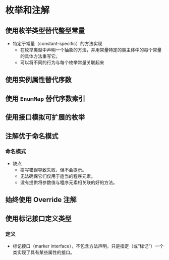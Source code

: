 # 枚举和注解

## 使用枚举类型替代整型常量

* 特定于常量（constant-specific）的方法实现
  * 在枚举类型中声明一个抽象的方法，并用常量特定的类主体中的每个常量的具体方法重写它。
  * 可以将不同的行为与每个枚举常量关联起来



## 使用实例属性替代序数



## 使用 `EnumMap` 替代序数索引



## 使用接口模拟可扩展的枚举



## 注解优于命名模式

### 命名模式

* 缺点
  * 拼写错误导致失败，但不会提示。
  * 无法确保它们仅用于适当的程序元素。
  * 没有提供将参数值与程序元素相关联的好的方法。



## 始终使用 Override 注解



## 使用标记接口定义类型

### 定义

* 标记接口（marker interface），不包含方法声明，只是指定（或“标记”）一个类实现了具有某些属性的接口。



































